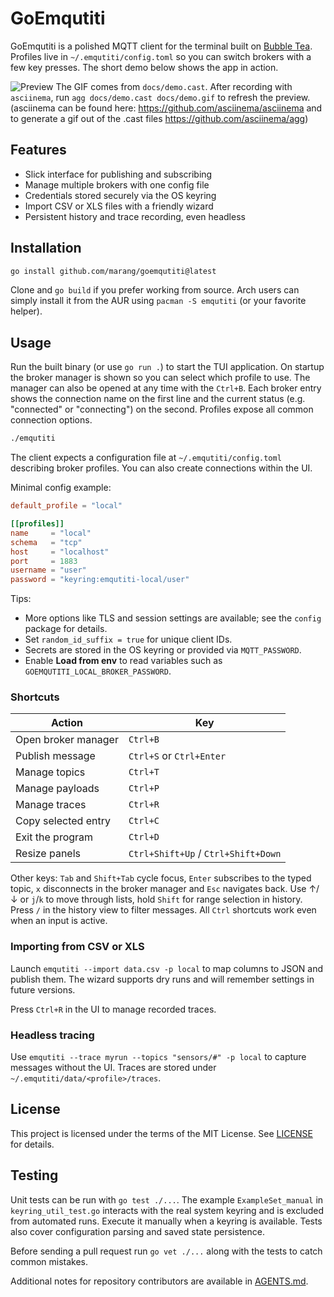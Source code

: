 # GoEmqutiti

GoEmqutiti is a polished MQTT client for the terminal built on
[Bubble Tea](https://github.com/charmbracelet/bubbletea). Profiles live in
`~/.emqutiti/config.toml` so you can switch brokers with a few key presses. The
short demo below shows the app in action.

![Preview](docs/demo.gif)
The GIF comes from `docs/demo.cast`. After recording with `asciinema`, run `agg docs/demo.cast docs/demo.gif` to refresh the preview. (asciinema can be found here: https://github.com/asciinema/asciinema and to generate a gif out of the .cast files https://github.com/asciinema/agg)
## Features

- Slick interface for publishing and subscribing
- Manage multiple brokers with one config file
- Credentials stored securely via the OS keyring
- Import CSV or XLS files with a friendly wizard
- Persistent history and trace recording, even headless

## Installation

```bash
go install github.com/marang/goemqutiti@latest
```

Clone and `go build` if you prefer working from source. Arch users can simply
install it from the AUR using `pacman -S emqutiti` (or your favorite helper).

## Usage

Run the built binary (or use `go run .`) to start the TUI application. On startup the broker manager is shown so you can select which profile to use. The manager can also be opened at any time with the `Ctrl+B`. Each broker entry shows the connection name on the first line and the current status (e.g. "connected" or "connecting") on the second. Profiles expose all common connection options.

```bash
./emqutiti
```

The client expects a configuration file at `~/.emqutiti/config.toml` describing broker profiles. You can also create connections within the UI.

Minimal config example:

```toml
default_profile = "local"

[[profiles]]
name     = "local"
schema   = "tcp"
host     = "localhost"
port     = 1883
username = "user"
password = "keyring:emqutiti-local/user"
```

Tips:
- More options like TLS and session settings are available; see the `config` package for details.
- Set `random_id_suffix = true` for unique client IDs.
- Secrets are stored in the OS keyring or provided via `MQTT_PASSWORD`.
- Enable **Load from env** to read variables such as `GOEMQUTITI_LOCAL_BROKER_PASSWORD`.

### Shortcuts

| Action | Key |
| --- | --- |
| Open broker manager | `Ctrl+B` |
| Publish message | `Ctrl+S` or `Ctrl+Enter` |
| Manage topics | `Ctrl+T` |
| Manage payloads | `Ctrl+P` |
| Manage traces | `Ctrl+R` |
| Copy selected entry | `Ctrl+C` |
| Exit the program | `Ctrl+D` |
| Resize panels | `Ctrl+Shift+Up` / `Ctrl+Shift+Down` |

Other keys: `Tab` and `Shift+Tab` cycle focus, `Enter` subscribes to the typed topic, `x` disconnects in the broker manager and `Esc` navigates back. Use ↑/↓ or `j`/`k` to move through lists, hold `Shift` for range selection in history. Press `/` in the history view to filter messages. All `Ctrl` shortcuts work even when an input is active.

### Importing from CSV or XLS

Launch `emqutiti --import data.csv -p local` to map columns to JSON and publish them. The wizard supports dry runs and will remember settings in future versions.

Press `Ctrl+R` in the UI to manage recorded traces.

### Headless tracing

Use `emqutiti --trace myrun --topics "sensors/#" -p local` to capture messages without the UI. Traces are stored under `~/.emqutiti/data/<profile>/traces`.

## License

This project is licensed under the terms of the MIT License. See [LICENSE](LICENSE) for details.

## Testing

Unit tests can be run with `go test ./...`. The example `ExampleSet_manual` in
`keyring_util_test.go` interacts with the real system keyring and is excluded
from automated runs. Execute it manually when a keyring is available.
Tests also cover configuration parsing and saved state persistence.

Before sending a pull request run `go vet ./...` along with the tests to catch
common mistakes.

Additional notes for repository contributors are available in [AGENTS.md](AGENTS.md).
